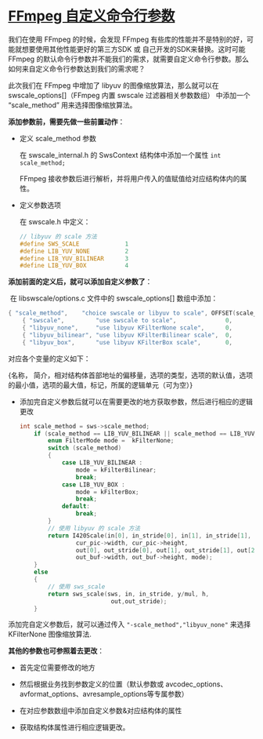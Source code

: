 # [FFmpeg 自定义命令行参数](https://github.com/GeorgeCh2/blog/issues/4)

我们在使用 FFmpeg 的时候，会发现 FFmpeg 有些库的性能并不是特别的好，可能就想要使用其他性能更好的第三方SDK 或 自己开发的SDK来替换。这时可能 FFmpeg 的默认命令行参数并不能我们的需求，就需要自定义命令行参数。那么如何来自定义命令行参数达到我们的需求呢？

此次我们在 FFmpeg 中增加了 libyuv 的图像缩放算法，那么就可以在 swscale_options[]（FFmpeg 内置 swscale 过滤器相关参数数组） 中添加一个 “scale_method” 用来选择图像缩放算法。

**添加参数前，需要先做一些前置动作**：

* 定义 scale_method 参数

  在 swscale_internal.h 的 SwsContext 结构体中添加一个属性 `int scale_method;`

  FFmpeg 接收参数后进行解析，并将用户传入的值赋值给对应结构体内的属性。

* 定义参数选项

  在 swscale.h 中定义：

  ```c
  // libyuv 的 scale 方法
  #define SWS_SCALE             1
  #define LIB_YUV_NONE          2
  #define LIB_YUV_BILINEAR      3
  #define LIB_YUV_BOX           4
  ```

**添加前面的定义后，就可以添加自定义参数了**：

​    在 libswscale/options.c 文件中的 swscale_options[] 数组中添加：

```c
{ "scale_method",    "choice swscale or libyuv to scale", OFFSET(scale_method), AV_OPT_TYPE_FLAGS,  { .i64 = SWS_SCALE          },  1,       2,              VE, "scale_method"},
    { "swscale",         "use swscale to scale",              0,                    AV_OPT_TYPE_CONST,  { .i64 = SWS_SCALE          },  INT_MIN, INT_MAX,        VE, "scale_method"},
    { "libyuv_none",     "use libyuv KFilterNone scale",      0,                    AV_OPT_TYPE_CONST,  { .i64 = LIB_YUV_NONE       },  INT_MIN, INT_MAX,        VE, "scale_method" },
    { "libyuv_bilinear", "use libyuv KFilterBilinear scale",  0,                    AV_OPT_TYPE_CONST,  { .i64 = LIB_YUV_BILINEAR   },  INT_MIN, INT_MAX,        VE, "scale_method" },
    { "libyuv_box",      "use libyuv KFilterBox scale",       0,                    AV_OPT_TYPE_CONST,  { .i64 = LIB_YUV_BOX        },  INT_MIN, INT_MAX,        VE, "scale_method" },

```

对应各个变量的定义如下：

{名称， 简介，相对结构体首部地址的偏移量，选项的类型，选项的默认值，选项的最小值，选项的最大值，标记，所属的逻辑单元（可为空）}

* 添加完自定义参数后就可以在需要更改的地方获取参数，然后进行相应的逻辑更改

  ```c
  int scale_method = sws->scale_method;
      if (scale_method == LIB_YUV_BILINEAR || scale_method == LIB_YUV_BOX || scale_method == LIB_YUV_NONE) {
          enum FilterMode mode =  kFilterNone;
          switch (scale_method)
          {
              case LIB_YUV_BILINEAR :
                  mode = kFilterBilinear;
                  break;
              case LIB_YUV_BOX :
                  mode = kFilterBox;
                  break;
              default:
                  break;
          }
          // 使用 libyuv 的 scale 方法
          return I420Scale(in[0], in_stride[0], in[1], in_stride[1], in[2], in_stride[2], 
                  cur_pic->width, cur_pic->height, 
                  out[0], out_stride[0], out[1], out_stride[1], out[2], out_stride[2], 
                  out_buf->width, out_buf->height, mode);
      } 
      else
      {
          // 使用 sws_scale
          return sws_scale(sws, in, in_stride, y/mul, h,
                            out,out_stride);
      }
  ```


添加完自定义参数后，就可以通过传入 `"-scale_method","libyuv_none"` 来选择 KFilterNone 图像缩放算法.

**其他的参数也可参照着去更改**：

* 首先定位需要修改的地方

* 然后根据业务找到参数定义的位置（默认参数或 avcodec_options、avformat_options、avresample_options等专属参数）

* 在对应参数数组中添加自定义参数&对应结构体的属性

* 获取结构体属性进行相应逻辑更改。